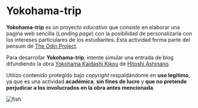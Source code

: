 # Yokohama-trip

**Yokohama-trip** es un proyecto _educativo_ que consiste en elaborar una pagina web sencilla (_Landing page_) con la posibilidad de personalizarla con los intereses particulares de los estudiantes. Esta actividad forma parte del pensum de [The Odin Project](https://www.theodinproject.com/lessons/foundations-landing-page).

Para desarrollar **Yokohama-trip**, intente simular una entrada de blog difundiendo la obra [Yokohama Kaidashi Kikou](https://www.anime-planet.com/manga/yokohama-kaidashi-kikou) de [Hitoshi Ashinano](https://es.wikipedia.org/wiki/Hitoshi_Ashinano).

Utilizo contenido protegido bajo _copyright_ respaldándome en **uso legitimo**, ya que es una actividad **académica**, **sin fines de lucro** y **que no pretende perjudicar a los involucrados en la obra antes mencionada**.

![fish](https://64.media.tumblr.com/01464c38c75ec048fa8eb4e851a02824/c622e42bca46461d-06/s540x810/905b2078a21c32c40022205e884a98be18c949ec.gifv)
